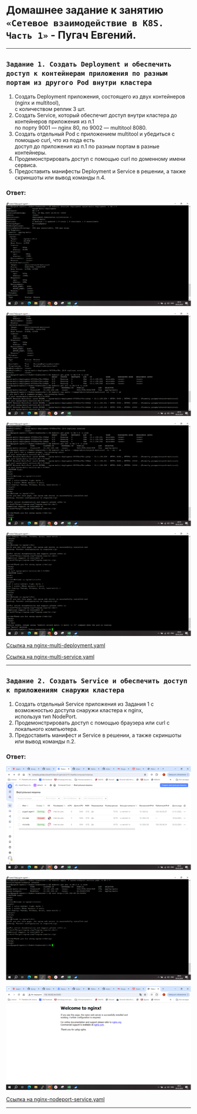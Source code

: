 # Домашнее задание к занятию `«Сетевое взаимодействие в K8S. Часть 1»` - Пугач Евгений.


---

## `Задание 1. Создать Deployment и обеспечить доступ к контейнерам приложения по разным портам из другого Pod внутри кластера`

1. Создать Deployment приложения, состоящего из двух контейнеров (nginx и multitool),  
   с количеством реплик 3 шт.
2. Создать Service, который обеспечит доступ внутри кластера до контейнеров приложения из п.1  
   по порту 9001 — nginx 80, по 9002 — multitool 8080.
3. Создать отдельный Pod с приложением multitool и убедиться с помощью curl, что из пода есть  
   доступ до приложения из п.1 по разным портам в разные контейнеры.
4. Продемонстрировать доступ с помощью curl по доменному имени сервиса.
5. Предоставить манифесты Deployment и Service в решении, а также скриншоты или вывод команды п.4.

### Ответ:

![Скриншот 1](https://github.com/PugachEV72/Images/blob/master/2024-05-03_20-14-40.png)

![Скриншот 2](https://github.com/PugachEV72/Images/blob/master/2024-05-03_20-18-31.png)

![Скриншот 3](https://github.com/PugachEV72/Images/blob/master/2024-05-03_20-19-28.png)

![Скриншот 4](https://github.com/PugachEV72/Images/blob/master/2024-05-03_20-20-40.png)

[Ссылка на nginx-multi-deployment.yaml](https://github.com/PugachEV72/kuber-homeworks-1.4/blob/main/nginx-multi-deployment.yaml)

[Ссылка на nginx-multi-service.yaml](https://github.com/PugachEV72/kuber-homeworks-1.4/blob/main/nginx-multi-service.yaml)

---

## `Задание 2. Создать Service и обеспечить доступ к приложениям снаружи кластера`

1. Создать отдельный Service приложения из Задания 1 с возможностью доступа снаружи кластера к nginx,  
   используя тип NodePort.
2. Продемонстрировать доступ с помощью браузера или curl с локального компьютера.
3. Предоставить манифест и Service в решении, а также скриншоты или вывод команды п.2.

### Ответ:

![Скриншот 5](https://github.com/PugachEV72/Images/blob/master/2024-05-03_20-34-54.png)

![Скриншот 6](https://github.com/PugachEV72/Images/blob/master/2024-05-03_20-36-39.png)

![Скриншот 7](https://github.com/PugachEV72/Images/blob/master/2024-05-03_20-35-16.png)

[Ссылка на nginx-nodeport-service.yaml](https://github.com/PugachEV72/kuber-homeworks-1.4/blob/main/nginx-nodeport-service.yaml)

---
